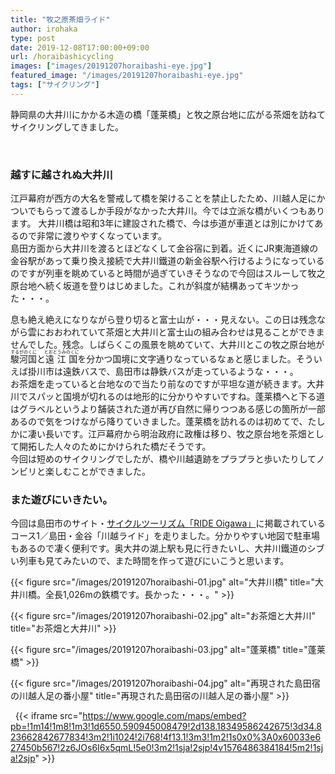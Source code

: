 ```yaml
---
title: "牧之原茶畑ライド"
author: irohaka
type: post
date: 2019-12-08T17:00:00+09:00
url: /horaibashicycling
images: ["images/20191207horaibashi-eye.jpg"]
featured_image: "/images/20191207horaibashi-eye.jpg"
tags: ["サイクリング"]
---
```



静岡県の大井川にかかる木造の橋「蓬莱橋」と牧之原台地に広がる茶畑を訪ねてサイクリングしてきました。
<!--more-->

<br>

### 越すに越されぬ大井川
江戸幕府が西方の大名を警戒して橋を架けることを禁止したため、川越人足にかついでもらって渡るしか手段がなかった大井川。今では立派な橋がいくつもあります。
大井川橋は昭和3年に建設された橋で、今は歩道が車道とは別にかけてあるので非常に渡りやすくなっています。  
島田方面から大井川を渡るとほどなくして金谷宿に到着。近くにJR東海道線の金谷駅があって乗り換え接続で大井川鐵道の新金谷駅へ行けるようになっているのですが列車を眺めていると時間が過ぎていきそうなので今回はスルーして牧之原台地へ続く坂道を登りはじめました。これが斜度が結構あってキツかった・・・。  

息も絶え絶えになりながら登り切ると富士山が・・・見えない。この日は残念ながら雲におおわれていて茶畑と大井川と富士山の組み合わせは見ることができませんでした。残念。しばらくこの風景を眺めていて、大井川とこの牧之原台地が<ruby>駿河国<rp>(</rp><rt>するがのくに</rt><rp>)</rp></ruby>と<ruby>遠江国<rp>(</rp><rt>とおとうみのくに</rt><rp>)</rp></ruby>を分かつ国境に文字通りなっているなぁと感じました。そういえば掛川市は遠鉄バスで、島田市は静鉄バスが走っているような・・・。  
お茶畑を走っていると台地なので当たり前なのですが平坦な道が続きます。大井川でスパッと国境が切れるのは地形的に分かりやすいですね。蓬莱橋へと下る道はグラベルというより舗装された道が再び自然に帰りつつある感じの箇所が一部あるので気をつけながら降りていきました。蓬莱橋を訪れるのは初めてで、たしかに凄い長いです。江戸幕府から明治政府に政権は移り、牧之原台地を茶畑として開拓した人々のためにかけられた橋だそうです。  
今回は短めのサイクリングでしたが、橋や川越遺跡をプラプラと歩いたりしてノンビリと楽しむことができました。  

### また遊びにいきたい。
今回は島田市のサイト・[サイクルツーリズム「RIDE Oigawa」](https://www.city.shimada.shizuoka.jp/kanko-docs/rideoigawa.html)に掲載されているコース1／島田・金谷「川越ライド」を走りました。分かりやすい地図で駐車場もあるので凄く便利です。奥大井の湖上駅も見に行きたいし、大井川鐵道のシブい列車も見てみたいので、また時間を作って遊びにいこうと思います。  


{{< figure src="/images/20191207horaibashi-01.jpg" alt="大井川橋" title="大井川橋。全長1,026mの鉄橋です。長かった・・・。" >}}

{{< figure src="/images/20191207horaibashi-02.jpg" alt="お茶畑と大井川" title="お茶畑と大井川" >}}

{{< figure src="/images/20191207horaibashi-03.jpg" alt="蓬莱橋" title="蓬莱橋" >}}

{{< figure src="/images/20191207horaibashi-04.jpg" alt="再現された島田宿の川越人足の番小屋" title="再現された島田宿の川越人足の番小屋" >}}

&nbsp;
{{< iframe src="https://www.google.com/maps/embed?pb=!1m14!1m8!1m3!1d6550.590945008479!2d138.18349586242675!3d34.823662842677834!3m2!1i1024!2i768!4f13.1!3m3!1m2!1s0x0%3A0x60033e627450b567!2z6JOs6I6x5qmL!5e0!3m2!1sja!2sjp!4v1576486384184!5m2!1sja!2sjp" >}}